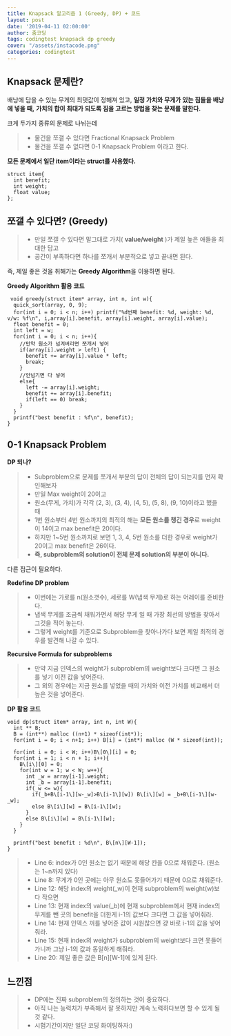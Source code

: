 ```yaml
---
title: Knapsack 알고리즘 1 (Greedy, DP) + 코드
layout: post
date: '2019-04-11 02:00:00'
author: 줌코딩
tags: codingtest knapsack dp greedy
cover: "/assets/instacode.png"
categories: codingtest
---
```


## Knapsack 문제란?

배낭에 담을 수 있는 무게의 최댓값이 정해져 있고, **일정 가치와 무게가 있는 짐들을 배낭에 넣을 때,** 
**가치의 합이 최대가 되도록 짐을 고르는 방법을 찾는 문제를 말한다.**

크게 두가지 종류의 문제로 나뉘는데

>* 물건을 쪼갤 수 있다면 Fractional Knapsack Problem
>* 물건을 쪼갤 수 없다면 0-1 Knapsack Problem 이라고 한다.

**모든 문제에서 일단 item이라는 struct를 사용했다.**


    struct item{
      int benefit;
      int weight;
      float value;
    };
    
## 쪼갤 수 있다면? (Greedy)

>* 만일 쪼갤 수 있다면 말그대로 가치( **value/weight** )가 제일 높은 애들을 최대한 담고 
>* 공간이 부족하다면 하나를 쪼개서 부분적으로 넣고 끝내면 된다.
 
 즉, 제일 좋은 것을 취해가는 **Greedy Algorithm**을 이용하면 된다.
 
**Greedy Algorithm 활용 코드**
 

     void greedy(struct item* array, int n, int w){
      quick_sort(array, 0, 9);
      for(int i = 0; i < n; i++) printf("%d번째 benefit: %d, weight: %d, v/w: %f\n", i,array[i].benefit, array[i].weight, array[i].value);
      float benefit = 0;
      int left = w;
      for(int i = 0; i < n; i++){
        //만약 원소가 넘겨버리면 쪼개서 넣어
        if(array[i].weight > left) {
          benefit += array[i].value * left;
          break;
        }
        //안넘기면 다 넣어
        else{
          left -= array[i].weight;
          benefit += array[i].benefit;
          if(left == 0) break;
        }
      }
      printf("best benefit : %f\n", benefit);
    }


## 0-1 Knapsack Problem

**DP 되나?**
>* Subproblem으로 문제를 쪼개서 부분의 답이 전체의 답이 되는지를 먼저 확인해보자
>* 만일 Max weight이 20이고 
>* 원소(무게, 가치)가 각각 (2, 3), (3, 4), (4, 5), (5, 8), (9, 10)이라고 했을 때
>* 1번 원소부터 4번 원소까지의 최적의 해는 **모든 원소를 챙긴 경우**로 weight이 14이고 max benefit은 20이다. 
>* 하지만 1~5번 원소까지로 보면 1, 3, 4, 5번 원소를 더한 경우로 weight가 20이고 max benefit은 26이다.
>* **즉, subproblem의 solution이 전체 문제 solution의 부분이 아니다.**

다른 접근이 필요하다.

**Redefine DP problem**

>* 이번에는 가로를 n(원소갯수),  세로를 W(냅색 무게)로 하는 어레이를 준비한다.
>* 냅색 무게를 조금씩 채워가면서 해당 무게 일 때 가장 최선의 방법을 찾아서 그것을 적어 놓는다.
>* 그렇게 weight를 기준으로 Subproblem을 찾아나가다 보면 제일 최적의 경우를 발견해 나갈 수 있다.

**Recursive Formula for subproblems**

>* 만약 지금 인덱스의 weight가 subproblem의 weight보다 크다면 그 원소를 넣기 이전 값을 넣어준다.
>* 그 외의 경우에는 지금 원소를 넣었을 때의 가치와 이전 가치를 비교해서 더 높은 것을 넣어준다.

**DP 활용 코드**


    void dp(struct item* array, int n, int W){
      int ** B;
      B = (int**) malloc ((n+1) * sizeof(int*));
      for(int i = 0; i < n+1; i++) B[i] = (int*) malloc (W * sizeof(int));  
      
      for(int i = 0; i < W; i++)B\[0\][i] = 0;
      for(int i = 1; i < n + 1; i++){
        B\[i\][0] = 0;
        for(int w = 1; w < W; w++){
          int _w = array[i-1].weight;
          int _b = array[i-1].benefit;
          if(_w <= w){
            if(_b+B\[i-1\][w-_w]>B\[i-1\][w]) B\[i\][w] = _b+B\[i-1\][w-_w];
            else B\[i\][w] = B\[i-1\][w];
          }
          else B\[i\][w] = B\[i-1\][w];
        }
      }
      
      printf("best benefit : %d\n", B\[n\][W-1]);
    }
    


>* Line 6: index가 0인 원소는 없기 때문에 해당 칸을 0으로 채워준다. (원소는 1~n까지 있다)
>* Line 8: 무게가 0인 곳에는 아무 원소도 못들어가기 때문에 0으로 채워준다.
>* Line 12: 해당 index의 weight(_w)이 현재 subproblem의 weight(w)보다 작으면
>* Line 13: 현재 index의 value(_b)에 현재 subproblem에서 현재 index의 무게를 뺀 곳의 benefit을 더한게 i-1의 값보다 크다면 그 값을 넣어줘라.
>* Line 14: 현재 인덱스 꺼를 넣어준 값이 시원찮으면 걍 바로 i-1의 값을 넣어줘라.
>* Line 15: 현재 index의 weight가 subproblem의 weight보다 크면 못들어가니까 그냥 i-1의 값과 동일하게 해줘라.
>* Line 20: 제일 좋은 값은 B\[n\][W-1]에 있게 된다.



## 느낀점

>* DP에는 진짜 subproblem의 정의하는 것이 중요하다.
>* 아직 나는 능력치가 부족해서 잘 못하지만 계속 노력하다보면 할 수 있게 될 것 같다.
>* 시험기간이지만 일단 코딩 화이팅하자:)

